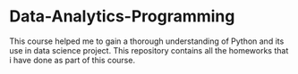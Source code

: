# Data-Analytics-Programming
This course helped me to gain a thorough understanding of Python and its use in data science project. This repository contains all the homeworks that i have done as part of this course.
